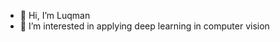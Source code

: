 - 👋 Hi, I’m Luqman
- 👀 I’m interested in applying deep learning in computer vision

<!---
mluqmanhakim/mluqmanhakim is a ✨ special ✨ repository because its `README.md` (this file) appears on your GitHub profile.
You can click the Preview link to take a look at your changes.
--->
